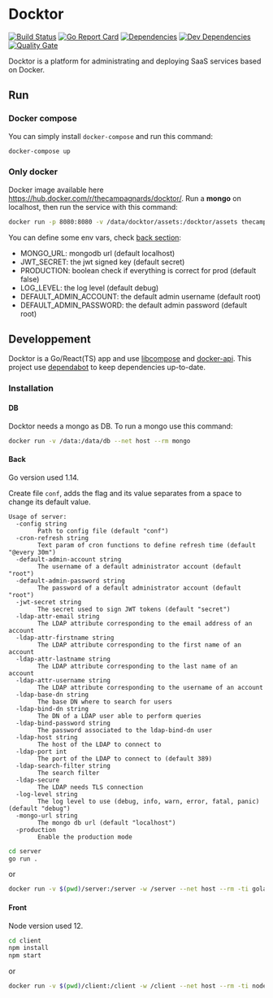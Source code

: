 # Docktor

[![Build Status](https://travis-ci.org/thecampagnards/docktor.svg?branch=master)](https://travis-ci.org/thecampagnards/docktor)
[![Go Report Card](https://goreportcard.com/badge/github.com/thecampagnards/docktor)](https://goreportcard.com/report/github.com/thecampagnards/docktor)
[![Dependencies](https://david-dm.org/thecampagnards/docktor/status.svg?path=client)](https://david-dm.org/thecampagnards/docktor?path=client&view=list)
[![Dev Dependencies](https://david-dm.org/thecampagnards/docktor/dev-status.svg?path=client)](https://david-dm.org/thecampagnards/docktor?path=client&type=dev&view=list)
[![Quality Gate](https://sonarcloud.io/api/project_badges/measure?project=thecampagnards_docktor&metric=alert_status)](https://sonarcloud.io/dashboard/index/thecampagnards_docktor)

Docktor is a platform for administrating and deploying SaaS services based on Docker.

## Run

### Docker compose

You can simply install `docker-compose` and run this command:

```sh
docker-compose up
```

### Only docker

Docker image available here <https://hub.docker.com/r/thecampagnards/docktor/>.
Run a **mongo** on localhost, then run the service with this command:

```sh
docker run -p 8080:8080 -v /data/docktor/assets:/docktor/assets thecampagnards/docktor
```

You can define some env vars, check [back section](#back):

- MONGO_URL: mongodb url (default localhost)
- JWT_SECRET: the jwt signed key (default secret)
- PRODUCTION: boolean check if everything is correct for prod (default false)
- LOG_LEVEL: the log level (default debug)
- DEFAULT_ADMIN_ACCOUNT: the default admin username (default root)
- DEFAULT_ADMIN_PASSWORD: the default admin password (default root)

## Developpement

Docktor is a Go/React(TS) app and use [libcompose](https://github.com/portainer/libcompose) and [docker-api](https://github.com/moby/moby). This project use [dependabot](https://dependabot.com/) to keep dependencies up-to-date.

### Installation

#### DB

Docktor needs a mongo as DB. To run a mongo use this command:

```bash
docker run -v /data:/data/db --net host --rm mongo
```

#### Back

Go version used 1.14.

Create file `conf`, adds the flag and its value separates from a space to change its default value.

```text
Usage of server:
  -config string
        Path to config file (default "conf")
  -cron-refresh string
        Text param of cron functions to define refresh time (default "@every 30m")
  -default-admin-account string
        The username of a default administrator account (default "root")
  -default-admin-password string
        The password of a default administrator account (default "root")
  -jwt-secret string
        The secret used to sign JWT tokens (default "secret")
  -ldap-attr-email string
        The LDAP attribute corresponding to the email address of an account
  -ldap-attr-firstname string
        The LDAP attribute corresponding to the first name of an account
  -ldap-attr-lastname string
        The LDAP attribute corresponding to the last name of an account
  -ldap-attr-username string
        The LDAP attribute corresponding to the username of an account
  -ldap-base-dn string
        The base DN where to search for users
  -ldap-bind-dn string
        The DN of a LDAP user able to perform queries
  -ldap-bind-password string
        The password associated to the ldap-bind-dn user
  -ldap-host string
        The host of the LDAP to connect to
  -ldap-port int
        The port of the LDAP to connect to (default 389)
  -ldap-search-filter string
        The search filter
  -ldap-secure
        The LDAP needs TLS connection
  -log-level string
        The log level to use (debug, info, warn, error, fatal, panic) (default "debug")
  -mongo-url string
        The mongo db url (default "localhost")
  -production
        Enable the production mode
```

```bash
cd server
go run .
```

or

```bash
docker run -v $(pwd)/server:/server -w /server --net host --rm -ti golang:1.14 go run .
```

#### Front

Node version used 12.

```bash
cd client
npm install
npm start
```

or

```bash
docker run -v $(pwd)/client:/client -w /client --net host --rm -ti node:12 sh -c 'npm install && npm start'
```
